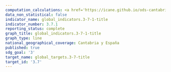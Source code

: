 ```yaml
---
computation_calculations: <a href='https://icane.github.io/ods-cantabria/assets/pdf/3.7.1.1.pdf' target='_blank'>Proporción de mujeres entre 18 y 49 años, casadas con un hombre o con pareja masculina, que cubren sus necesidades de planificación familiar con métodos modernos</a>
data_non_statistical: false
indicator_name: global_indicators.3-7-1-title
indicator_number: 3.7.1
reporting_status: complete
graph_title: global_indicators.3-7-1-title
graph_type: line
national_geographical_coverage: Cantabria y España
published: true
sdg_goal: '3'
target_name: global_targets.3-7-title
target_id: '3.7'
---
```

